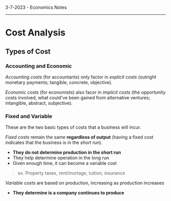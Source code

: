 ﻿3-7-2023 - Economics Notes

---

# Cost Analysis

## Types of Cost

### Accounting and Economic

*Accounting costs* (for accountants) only factor in *explicit costs* (outright monetary payments; tangible, concrete, objective).

*Economic costs* (for economists) also facor in *implicit costs* (the opportunity costs involved, what could've been gained from alternative ventures; intangible, abstract, subjective).

### Fixed and Variable

These are the two basic types of costs that a business will incur.

*Fixed costs* remain the same **regardless of output** (having a fixed cost indicates that the business is in the *short run*).
- **They do not determine production in the short run**
- They help determine operation in the long run
- Given enough time, it can become a variable cost
> ex. Property taxes, rent/mortage, tuition, insurance

*Variable costs* are based on production, increasing as production increases
- **They determine is a company continues to produce**
